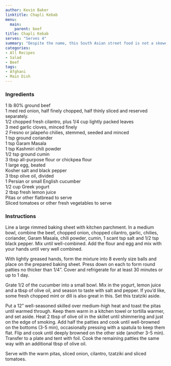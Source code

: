 ```yaml
---
author: Kevin Baker
linktitle: Chapli Kebab
menu:
  main:
    parent: beef
title: Chapli Kebab
serves: "Serves 4"
summary: "Despite the name, this South Asian street food is not a skewer of grilled meat. These are patties of boldly seasoned ground meat, fried on a flat surface until brown and crisp on both sides. These make a delicious and easy meal slipped into warm pitas along with fresh garnishes and a tangy tzatziki."
categories:
- All Recipes
- Salad
- Beef
tags:
- Afghani
- Main Dish
---
```

### Ingredients

<div class="ingredient-list">

1 lb 80% ground beef  
1 med red onion, half finely chopped, half thinly sliced and reserved separately.  
1/2 chopped fresh cilantro, plus 1/4 cup lightly packed leaves  
3 med garlic cloves, minced finely  
2 Fresno or jalapeño chilies, stemmed, seeded and minced  
1 tsp ground coriander  
1 tsp Garam Masala  
1 tsp Kashmiri chili powder  
1/2 tsp ground cumin  
3 tbsp all-purpose flour or chickpea flour  
1 large egg, beated   
Kosher salt and black pepper  
3 tbsp olive oil, divided  
1 Persian or small English cucumber   
1/2 cup Greek yogurt  
2 tbsp fresh lemon juice  
Pitas or other flatbread to serve  
Sliced tomatoes or other fresh vegetables to serve  

</div>

### Instructions
Line a large rimmed baking sheet with kitchen parchment. In a medium bowl, combine the beef, chopped onion, chopped cilantro, garlic, chilies, coriander, Garam Masala, chili powder, cumin, 1 scant tsp salt and 1/2 tsp black pepper. Mix until well-combined. Add the flour and egg and mix with your hands until very well combined.

With lightly greased hands, form the mixture into 8 evenly size balls and place on the prepared baking sheet. Press down on each to form round patties no thicker than 1/4”. Cover and refrigerate for at least 30 minutes or up to 1 day.

Grate 1/2 of the cucumber into a small bowl. Mix in the yogurt, lemon juice and a tbsp of olive oil, and season to taste with salt and pepper. If you’d like, some fresh chopped mint or dill is also great in this. Set this tzatziki aside.

Put a 12” well-seasoned skilled over medium-high heat and toast the pitas until warmed through. Keep them warm in a kitchen towel or tortilla warmer, and set aside. Heat 2 tbsp of olive oil in the skillet until shimmering and just on the edge of smoking. Add half the patties and cook until well-browned on the bottoms (3-5 min), occasionally pressing with a spatula to keep them flat. Flip and cook until deeply browned on the other side (another 3-5 min). Transfer to a plate and tent with foil. Cook the remaining patties the same way with an additional tbsp of olive oil.

Serve with the warm pitas, sliced onion, cilantro, tzatziki and sliced tomatoes. 